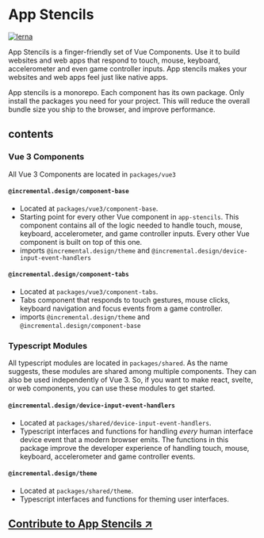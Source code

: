 # App Stencils

[![lerna](https://img.shields.io/badge/maintained%20with-lerna-cc00ff.svg)](https://lerna.js.org/)

App Stencils is a finger-friendly set of Vue Components. Use it to build websites and web apps that respond to touch, mouse, keyboard, accelerometer and even game controller inputs. App stencils makes your websites and web apps feel just like native apps.

App stencils is a monorepo. Each component has its own package. Only install the packages you need for your project. This will reduce the overall bundle size you ship to the browser, and improve performance.

## contents

### Vue 3 Components

All Vue 3 Components are located in `packages/vue3`

#### `@incremental.design/component-base`
* Located at `packages/vue3/component-base`.
* Starting point for every other Vue component in `app-stencils`. This component contains all of the logic needed to handle touch, mouse, keyboard, accelerometer, and game controller inputs. Every other Vue component is built on top of this one.
* imports `@incremental.design/theme` and `@incremental.design/device-input-event-handlers`

#### `@incremental.design/component-tabs`
* Located at `packages/vue3/component-tabs`.
* Tabs component that responds to touch gestures, mouse clicks, keyboard navigation and focus events from a game controller.
* imports `@incremental.design/theme` and `@incremental.design/component-base`

### Typescript Modules

All typescript modules are located in `packages/shared`. As the name suggests, these modules are shared among multiple components. They can also be used independently of Vue 3. So, if you want to make react, svelte, or web components, you can use these modules to get started.

#### `@incremental.design/device-input-event-handlers`
* Located at `packages/shared/device-input-event-handlers`.
* Typescript interfaces and functions for handling _every_ human interface device event that a modern browser emits. The functions in this package improve the developer experience of handling touch, mouse, keyboard, accelerometer and game controller events.

#### `@incremental.design/theme`
* Located at `packages/shared/theme`.
* Typescript interfaces and functions for theming user interfaces.

## [Contribute to App Stencils ↗](./CONTRIBUTE.md)


<!--
==================

vue websites:

vitedge only (drop to ssr if >1mb)
vitest + playwright
vite plugin pwa
typescript (done)
Editorconfig
pinia
partytown
supertokens (eventually)
surrealdb in browser (eventually)
uxlens
strapi or directus for content api ... or maybe just supabase?

some kind of caching strategy??

for this repo, all of the site content will be served from strapi. Here's how it will work:

there will be a site: appstencils.io (or something like it)

this site will contain vue router, and an authentication mechanism. vue router will call out to strapi, and supply authentication credentials.

strapi will respond with a JSON document that contains an array of objects, each of which describes a section of documentation (e.g. a paragraph of text, a code block, an interactive sandbox, etc.)

vue router will use <component :is="" > to load in the content from strapi and display the docs.

in the case that vue router does not supply authentication, strapi will respond with a JSON document that contains the same array of objects. However, the text in the documentation will be replaced with hipster ipsum. The idea is that you can only access the documentation text if you authenticate.

To authenticate, you will have to create a .env file with your auth credentials. vue router will scoop up those credentials when you launch the site.

when this site is deployed, it will secure the content WITHOUT auth. Instead, it will use CORS to make sure that only appstencils.io can request the text from strapi

==================

vue libraries

vitest + playwright
editorconfig (no prettier, no eslint)

typescript (done)
some way to bundle <style> blocks (done w <style module>)


==================
-->


<!-- # AppStencils

<a href="https://nx.dev" target="_blank" rel="noreferrer"><img src="https://raw.githubusercontent.com/nrwl/nx/master/images/nx-logo.png" width="45"></a>

✨ **This workspace has been generated by [Nx, a Smart, fast and extensible build system.](https://nx.dev)** ✨

## Understand this workspace

Run `nx graph` to see a diagram of the dependencies of the projects.

## Remote caching

Run `npx nx connect-to-nx-cloud` to enable [remote caching](https://nx.app) and make CI faster.

## Further help

Visit the [Nx Documentation](https://nx.dev) to learn more. -->
